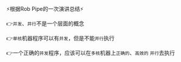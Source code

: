 :zap:根据Rob Pipe的一次演讲总结:zap:

:point_right:`并发`、`并行`不是一个层面的概念

:point_right:`单核`机器程序可以有`并发`，但是不能`并行`执行

:point_right:一个正确的`并发`程序，应该可以在`多核`机器上`正确的`、`高效的` `并行`去执行
